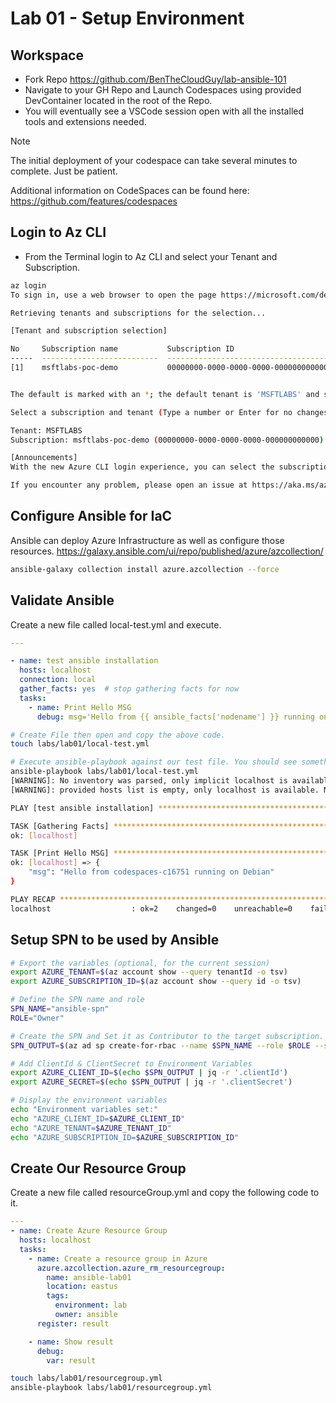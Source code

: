 # Lab 01 - Setup Environment #

## Workspace ##

- Fork Repo https://github.com/BenTheCloudGuy/lab-ansible-101
- Navigate to your GH Repo and Launch Codespaces using provided DevContainer located in the root of the Repo.
- You will eventually see a VSCode session open with all the installed tools and extensions needed.

> [!NOTE]
> The initial deployment of your codespace can take several minutes to complete. Just be patient.

Additional information on CodeSpaces can be found here: https://github.com/features/codespaces

## Login to Az CLI ##

- From the Terminal login to Az CLI and select your Tenant and Subscription.

```bash
az login
To sign in, use a web browser to open the page https://microsoft.com/devicelogin and enter the code F5C39W4NS to authenticate.

Retrieving tenants and subscriptions for the selection...

[Tenant and subscription selection]

No     Subscription name           Subscription ID                       Tenant
-----  --------------------------  ------------------------------------  --------
[1]    msftlabs-poc-demo           00000000-0000-0000-0000-000000000000  MSFTLABS


The default is marked with an *; the default tenant is 'MSFTLABS' and subscription is 'msftlabs-poc-demo' (00000000-0000-0000-0000-000000000000).

Select a subscription and tenant (Type a number or Enter for no changes): 1

Tenant: MSFTLABS
Subscription: msftlabs-poc-demo (00000000-0000-0000-0000-000000000000)

[Announcements]
With the new Azure CLI login experience, you can select the subscription you want to use more easily. Learn more about it and its configuration at https://go.microsoft.com/fwlink/?linkid=2271236

If you encounter any problem, please open an issue at https://aka.ms/azclibug
```

## Configure Ansible for IaC ##

Ansible can deploy Azure Infrastructure as well as configure those resources. https://galaxy.ansible.com/ui/repo/published/azure/azcollection/

```bash
ansible-galaxy collection install azure.azcollection --force 
```

## Validate Ansible ##

Create a new file called local-test.yml and execute. 

```yaml
---

- name: test ansible installation
  hosts: localhost
  connection: local
  gather_facts: yes  # stop gathering facts for now
  tasks:
    - name: Print Hello MSG
      debug: msg='Hello from {{ ansible_facts['nodename'] }} running on {{ ansible_facts['os_family'] }}'
```

```bash
# Create File then open and copy the above code. 
touch labs/lab01/local-test.yml

# Execute ansible-playbook against our test file. You should see something similiar to below. S
ansible-playbook labs/lab01/local-test.yml 
[WARNING]: No inventory was parsed, only implicit localhost is available
[WARNING]: provided hosts list is empty, only localhost is available. Note that the implicit localhost does not match 'all'

PLAY [test ansible installation] ****************************************************************************************************************************************

TASK [Gathering Facts] ****************************************************************************************************************************************
ok: [localhost]

TASK [Print Hello MSG] *****************************************************************************************************************************************
ok: [localhost] => {
    "msg": "Hello from codespaces-c16751 running on Debian"
}

PLAY RECAP *****************************************************************************************************************************************
localhost                  : ok=2    changed=0    unreachable=0    failed=0    skipped=0    rescued=0    ignored=0   
```

## Setup SPN to be used by Ansible ##

```bash
# Export the variables (optional, for the current session)
export AZURE_TENANT=$(az account show --query tenantId -o tsv)
export AZURE_SUBSCRIPTION_ID=$(az account show --query id -o tsv)

# Define the SPN name and role
SPN_NAME="ansible-spn"
ROLE="Owner"

# Create the SPN and Set it as Contributor to the target subscription.
SPN_OUTPUT=$(az ad sp create-for-rbac --name $SPN_NAME --role $ROLE --scopes /subscriptions/$(az account show --query id -o tsv) --query "{clientId: appId, clientSecret: password, tenantId: tenant}" -o json)

# Add ClientId & ClientSecret to Environment Variables
export AZURE_CLIENT_ID=$(echo $SPN_OUTPUT | jq -r '.clientId')
export AZURE_SECRET=$(echo $SPN_OUTPUT | jq -r '.clientSecret')

# Display the environment variables
echo "Environment variables set:"
echo "AZURE_CLIENT_ID=$AZURE_CLIENT_ID"
echo "AZURE_TENANT=$AZURE_TENANT_ID"
echo "AZURE_SUBSCRIPTION_ID=$AZURE_SUBSCRIPTION_ID"
```

## Create Our Resource Group ##

Create a new file called resourceGroup.yml and copy the following code to it.

```yaml
---
- name: Create Azure Resource Group
  hosts: localhost
  tasks:
    - name: Create a resource group in Azure
      azure.azcollection.azure_rm_resourcegroup:
        name: ansible-lab01
        location: eastus
        tags:
          environment: lab
          owner: ansible
      register: result

    - name: Show result
      debug:
        var: result
```

```bash
touch labs/lab01/resourcegroup.yml
ansible-playbook labs/lab01/resourcegroup.yml
```
